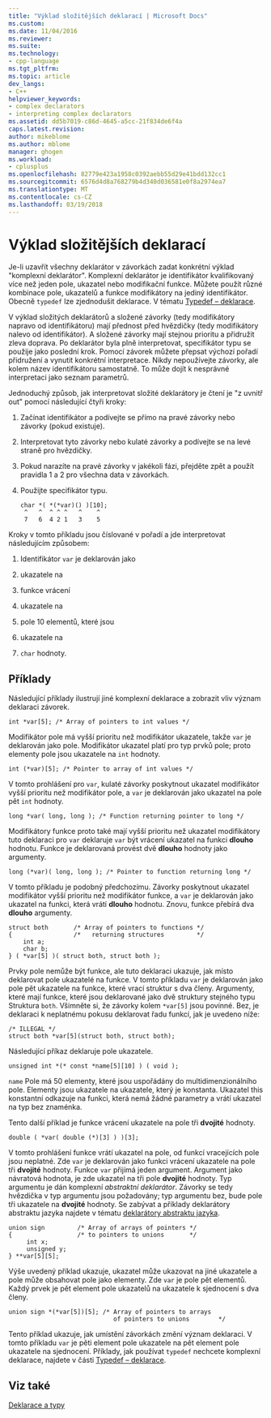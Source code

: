 ```yaml
---
title: "Výklad složitějších deklarací | Microsoft Docs"
ms.custom: 
ms.date: 11/04/2016
ms.reviewer: 
ms.suite: 
ms.technology:
- cpp-language
ms.tgt_pltfrm: 
ms.topic: article
dev_langs:
- C++
helpviewer_keywords:
- complex declarators
- interpreting complex declarators
ms.assetid: dd5b7019-c86d-4645-a5cc-21f834de6f4a
caps.latest.revision: 
author: mikeblome
ms.author: mblome
manager: ghogen
ms.workload:
- cplusplus
ms.openlocfilehash: 82779e423a1958c0392aebb55d29e41bdd132cc1
ms.sourcegitcommit: 6576d4d8a768279b4d340d036581e0f8a2974ea7
ms.translationtype: MT
ms.contentlocale: cs-CZ
ms.lasthandoff: 03/19/2018
---
```

# <a name="interpreting-more-complex-declarators"></a>Výklad složitějších deklarací
Je-li uzavřít všechny deklarátor v závorkách zadat konkrétní výklad "komplexní deklarátor". Komplexní deklarátor je identifikátor kvalifikovaný více než jeden pole, ukazatel nebo modifikační funkce. Můžete použít různé kombinace pole, ukazatelů a funkce modifikátory na jediný identifikátor. Obecně `typedef` lze zjednodušit deklarace. V tématu [Typedef – deklarace](../c-language/typedef-declarations.md).  
  
 V výklad složitých deklarátorů a složené závorky (tedy modifikátory napravo od identifikátoru) mají přednost před hvězdičky (tedy modifikátory nalevo od identifikátor). A složené závorky mají stejnou prioritu a přidružit zleva doprava. Po deklarátor byla plně interpretovat, specifikátor typu se použije jako poslední krok. Pomocí závorek můžete přepsat výchozí pořadí přidružení a vynutit konkrétní interpretace. Nikdy nepoužívejte závorky, ale kolem název identifikátoru samostatně. To může dojít k nesprávné interpretaci jako seznam parametrů.  
  
 Jednoduchý způsob, jak interpretovat složité deklarátory je čtení je "z uvnitř out" pomocí následující čtyři kroky:  
  
1.  Začínat identifikátor a podívejte se přímo na pravé závorky nebo závorky (pokud existuje).  
  
2.  Interpretovat tyto závorky nebo kulaté závorky a podívejte se na levé straně pro hvězdičky.  
  
3.  Pokud narazíte na pravé závorky v jakékoli fázi, přejděte zpět a použít pravidla 1 a 2 pro všechna data v závorkách.  
  
4.  Použijte specifikátor typu.  
  
    ```  
    char *( *(*var)() )[10];  
     ^   ^  ^ ^ ^   ^    ^  
     7   6  4 2 1   3    5  
    ```  
  
Kroky v tomto příkladu jsou číslované v pořadí a jde interpretovat následujícím způsobem:  
  
1.  Identifikátor `var` je deklarován jako  
  
2.  ukazatele na  
  
3.  funkce vrácení  
  
4.  ukazatele na  
  
5.  pole 10 elementů, které jsou  
  
6.  ukazatele na  
  
7.  `char` hodnoty.  
  
## <a name="examples"></a>Příklady  
 Následující příklady ilustrují jiné komplexní deklarace a zobrazit vliv význam deklaraci závorek.  
  
```  
int *var[5]; /* Array of pointers to int values */  
```  
  
 Modifikátor pole má vyšší prioritu než modifikátor ukazatele, takže `var` je deklarován jako pole. Modifikátor ukazatel platí pro typ prvků pole; proto elementy pole jsou ukazatele na `int` hodnoty.  
  
```  
int (*var)[5]; /* Pointer to array of int values */  
```  
  
 V tomto prohlášení pro `var`, kulaté závorky poskytnout ukazatel modifikátor vyšší prioritu než modifikátor pole, a `var` je deklarován jako ukazatel na pole pět `int` hodnoty.  
  
```  
long *var( long, long ); /* Function returning pointer to long */  
```  
  
 Modifikátory funkce proto také mají vyšší prioritu než ukazatel modifikátory tuto deklaraci pro `var` deklaruje `var` být vrácení ukazatel na funkci **dlouho** hodnotu. Funkce je deklarovaná provést dvě **dlouho** hodnoty jako argumenty.  
  
```  
long (*var)( long, long ); /* Pointer to function returning long */  
```  
  
 V tomto příkladu je podobný předchozímu. Závorky poskytnout ukazatel modifikátor vyšší prioritu než modifikátor funkce, a `var` je deklarován jako ukazatel na funkci, která vrátí **dlouho** hodnotu. Znovu, funkce přebírá dva **dlouho** argumenty.  
  
```  
struct both       /* Array of pointers to functions */  
{                 /*   returning structures         */  
    int a;  
    char b;  
} ( *var[5] )( struct both, struct both );  
```  
  
 Prvky pole nemůže být funkce, ale tuto deklaraci ukazuje, jak místo deklarovat pole ukazatelé na funkce. V tomto příkladu `var` je deklarován jako pole pět ukazatele na funkce, které vrací struktur s dva členy. Argumenty, které mají funkce, které jsou deklarované jako dvě struktury stejného typu Struktura `both`. Všimněte si, že závorky kolem `*var[5]` jsou povinné. Bez, je deklaraci k neplatnému pokusu deklarovat řadu funkcí, jak je uvedeno níže:  
  
```  
/* ILLEGAL */  
struct both *var[5](struct both, struct both);  
```  
  
 Následující příkaz deklaruje pole ukazatele.  
  
```  
unsigned int *(* const *name[5][10] ) ( void );  
```  
  
 `name` Pole má 50 elementy, které jsou uspořádány do multidimenzionálního pole. Elementy jsou ukazatele na ukazatele, který je konstanta. Ukazatel this konstantní odkazuje na funkci, která nemá žádné parametry a vrátí ukazatel na typ bez znaménka.  
  
 Tento další příklad je funkce vrácení ukazatele na pole tři **dvojité** hodnoty.  
  
```  
double ( *var( double (*)[3] ) )[3];  
```  
  
 V tomto prohlášení funkce vrátí ukazatel na pole, od funkcí vracejících pole jsou neplatné. Zde `var` je deklarován jako funkci vrácení ukazatele na pole tři **dvojité** hodnoty. Funkce `var` přijímá jeden argument. Argument jako návratová hodnota, je zde ukazatel na tři pole **dvojité** hodnoty. Typ argumentu je dán komplexní *abstraktní deklarátor*. Závorky se tedy hvězdička v typ argumentu jsou požadovány; typ argumentu bez, bude pole tři ukazatele na **dvojité** hodnoty. Se zabývat a příklady deklarátory abstraktu jazyka najdete v tématu [deklarátory abstraktu jazyka](../c-language/c-abstract-declarators.md).  
  
```  
union sign         /* Array of arrays of pointers */  
{                  /* to pointers to unions       */  
     int x;  
     unsigned y;  
} **var[5][5];  
```  
  
 Výše uvedený příklad ukazuje, ukazatel může ukazovat na jiné ukazatele a pole může obsahovat pole jako elementy. Zde `var` je pole pět elementů. Každý prvek je pět element pole ukazatelů na ukazatele k sjednocení s dva členy.  
  
```  
union sign *(*var[5])[5]; /* Array of pointers to arrays  
                             of pointers to unions        */  
```  
  
 Tento příklad ukazuje, jak umístění závorkách změní význam deklaraci. V tomto příkladu `var` je pěti element pole ukazatele na pět element pole ukazatele na sjednocení. Příklady, jak používat `typedef` nechcete komplexní deklarace, najdete v části [Typedef – deklarace](../c-language/typedef-declarations.md).  
  
## <a name="see-also"></a>Viz také  
 [Deklarace a typy](../c-language/declarations-and-types.md)
